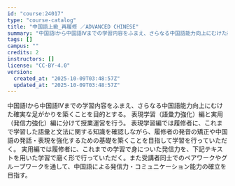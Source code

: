 ```yaml
---
id: "course:24017"
type: "course-catalog"
title: "中国語上級_再履修 ／ADVANCED CHINESE"
summary: "中国語Ⅰから中国語Ⅳまでの学習内容をふまえ、さらなる中国語能力向上にむけた確実な足がかりを築くことを目的とする。 表現学習（語彙力強化）編と実用（発信力強化）編に分けて授業運営を行う。 表現学習編では履修者に、これまで学習した語彙と文法に関…"
tags: []
campus: ""
credits: 2
instructors: []
license: "CC-BY-4.0"
version:
  created_at: "2025-10-09T03:48:57Z"
  updated_at: "2025-10-09T03:48:57Z"
---
```

中国語Ⅰから中国語Ⅳまでの学習内容をふまえ、さらなる中国語能力向上にむけた確実な足がかりを築くことを目的とする。 表現学習（語彙力強化）編と実用（発信力強化）編に分けて授業運営を行う。 表現学習編では履修者に、これまで学習した語彙と文法に関する知識を確認しながら、履修者の発音の矯正や中国語の発話・表現を強化するための基礎を築くことを目指して学習を行っていただく。 実用編では履修者に、これまでの学習で身についた発信力を、下記テキストを用いた学習で磨く形で行っていただく。また受講者同士でのペアワークやグループワークを通して、中国語による発信力・コミュニケーション能力の確立を目指す。
